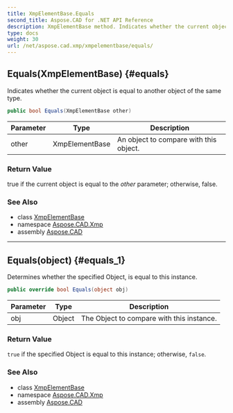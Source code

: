 ```yaml
---
title: XmpElementBase.Equals
second_title: Aspose.CAD for .NET API Reference
description: XmpElementBase method. Indicates whether the current object is equal to another object of the same type
type: docs
weight: 30
url: /net/aspose.cad.xmp/xmpelementbase/equals/
---
```

## Equals(XmpElementBase) {#equals}

Indicates whether the current object is equal to another object of the same type.

```csharp
public bool Equals(XmpElementBase other)
```

| Parameter | Type | Description |
| --- | --- | --- |
| other | XmpElementBase | An object to compare with this object. |

### Return Value

true if the current object is equal to the *other* parameter; otherwise, false.

### See Also

* class [XmpElementBase](../)
* namespace [Aspose.CAD.Xmp](../../xmpelementbase/)
* assembly [Aspose.CAD](../../../)

---

## Equals(object) {#equals_1}

Determines whether the specified Object, is equal to this instance.

```csharp
public override bool Equals(object obj)
```

| Parameter | Type | Description |
| --- | --- | --- |
| obj | Object | The Object to compare with this instance. |

### Return Value

`true` if the specified Object is equal to this instance; otherwise, `false`.

### See Also

* class [XmpElementBase](../)
* namespace [Aspose.CAD.Xmp](../../xmpelementbase/)
* assembly [Aspose.CAD](../../../)


